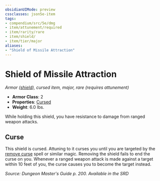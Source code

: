 ```yaml
---
obsidianUIMode: preview
cssclasses: json5e-item
tags:
- compendium/src/5e/dmg
- item/attunement/required
- item/rarity/rare
- item/shield/
- item/tier/major
aliases: 
- "Shield of Missile Attraction"
---
```

# Shield of Missile Attraction
*Armor ([shield](2-Mechanics/CLI/items/shield.md)), cursed item, major, rare (requires attunement)*  

- **Armor Class**: 2
- **Properties**: [Cursed](2-Mechanics/CLI/rules/item-properties.md#Cursed%20Items)
- **Weight**: 6.0 lbs.

While holding this shield, you have resistance to damage from ranged weapon attacks.

## Curse

This shield is cursed. Attuning to it curses you until you are targeted by the [remove curse](2-Mechanics/CLI/spells/remove-curse.md) spell or similar magic. Removing the shield fails to end the curse on you. Whenever a ranged weapon attack is made against a target within 10 feet of you, the curse causes you to become the target instead.

*Source: Dungeon Master's Guide p. 200. Available in the <span title='Systems Reference Document (5.1)'>SRD</span>*